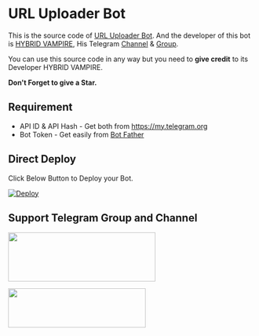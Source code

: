 # URL Uploader Bot

This is the source code of [URL Uploader Bot](https://t.me/URL_Uploader_HYBRID_Bot).
And the developer of this bot is [HYBRID VAMPIRE](https://t.me/HYBRID_VAMP), His Telegram [Channel](http://t.me/Tech_MasterZ) & [Group](http://t.me/Tech_MasterZ_Chat).

You can use this source code in any way but you need to **give credit** to its
Developer HYBRID VAMPIRE.

**Don't Forget to give a Star.**

## Requirement
* API ID & API Hash - Get both from https://my.telegram.org
* Bot Token - Get easily from [Bot Father](https://t.me/BotFather)

## Direct Deploy
Click Below Button to Deploy your Bot.

[![Deploy](https://www.herokucdn.com/deploy/button.svg)](https://heroku.com/deploy?template=https://github.com/zainulhibath/URL_Uploader_Bot)

## Support Telegram Group and Channel

<a href="http://t.me/Tech_MasterZ"><img src="https://smartiblogster.com/wp-content/uploads/2021/03/smartiblogster-iblogster-join-telegram-channel.png" style="width: 300px; height: 100px"></a>

<a href="http://t.me/Tech_MasterZ_Chat"><img src="https://www.pngitem.com/pimgs/m/214-2144731_groups-on-telegram-telegram-group-link-png-transparent.png" style="width: 280px; height: 80px"></a>